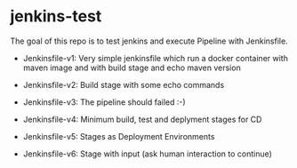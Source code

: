 # jenkins-test

The goal of this repo is to test jenkins and execute Pipeline with Jenkinsfile.

* Jenkinsfile-v1: Very simple jenkinsfile which run a docker container with maven image and with build stage and echo maven version


* Jenkinsfile-v2: Build stage with some echo commands


* Jenkinsfile-v3: The pipeline should failed :-) 


* Jenkinsfile-v4: Minimum build, test and deplyment stages for CD


* Jenkinsfile-v5: Stages as Deployment Environments

* Jenkinsfile-v6: Stage with input (ask human interaction to continue)
